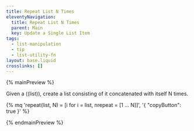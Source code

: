 ```yaml
---
title: Repeat List N Times
eleventyNavigation:
  title: Repeat List N Times
  parent: Main
  key: Update a Single List Item
tags:
  - list-manipulation
  - tip
  - list-utility-fn
layout: base.liquid
crosslinks: []
---
```


{% mainPreview %}

Given a ((list)), create a list consisting of it concatenated with itself N times.

{% mq
  'repeat(list, N) = [i for i = list, nrepeat = [1 ... N]]', '{ "copyButton": true }'
  %}

{% endmainPreview %}
